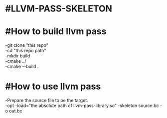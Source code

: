**#LLVM-PASS-SKELETON**
========================

#How to build llvm pass
=======================
-git clone "this repo"   
-cd "this repo path"  
-mkdir build  
-cmake ../  
-cmake --build .   

#How to use llvm pass
=======================
-Prepare the source file to be the target.  
-opt -load="the absolute path of llvm-pass-library.so" -skeleton source.bc -o out.bc
